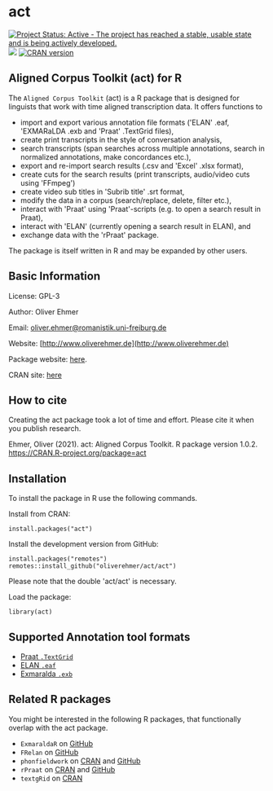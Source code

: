 # act

[![Project Status: Active - The project has reached a stable, usable state and is being actively developed.](http://www.repostatus.org/badges/latest/active.svg)](http://www.repostatus.org/#active)
[![](http://cranlogs.r-pkg.org/badges/grand-total/act)](https://CRAN.R-project.org/package=act)
[![CRAN version](http://www.r-pkg.org/badges/version/act)](https://cran.r-project.org/package=act)


## Aligned Corpus Toolkit (act) for R
The `Aligned Corpus Toolkit` (act) is a R package that is designed for linguists that work with time aligned transcription data. It offers functions to 
* import and export various annotation file formats ('ELAN' .eaf, 'EXMARaLDA .exb and 'Praat' .TextGrid files), 
* create print transcripts in the style of conversation analysis, 
* search transcripts (span searches across multiple annotations, search in normalized annotations, make concordances etc.), 
* export and re-import search results (.csv and 'Excel' .xlsx format), 
* create cuts for the search results (print transcripts, audio/video cuts using 'FFmpeg')
* create video sub titles in 'Subrib title' .srt format, 
* modify the data in a corpus (search/replace, delete, filter etc.), 
* interact with 'Praat' using 'Praat'-scripts (e.g. to open a search result in Praat), 
* interact with 'ELAN' (currently opening a search result in ELAN), and 
* exchange data with the 'rPraat' package. 

The package is itself written in R and may be expanded by other users.

## Basic Information
License: GPL-3

Author: Oliver Ehmer

Email: oliver.ehmer@romanistik.uni-freiburg.de

Website: [http://www.oliverehmer.de](http://www.oliverehmer.de)

Package website: [here](http://www.romanistik.uni-freiburg.de/ehmer/digitalhumanities.html/).

CRAN site: [here](https://cran.r-project.org/web/packages/act/index.html)

## How to cite
Creating the act package took a lot of time and effort. Please cite it when you publish research.

Ehmer, Oliver (2021). act: Aligned Corpus Toolkit. R package version 1.0.2. https://CRAN.R-project.org/package=act

## Installation
To install the package in R use the following commands.

Install from CRAN:

```
install.packages("act")
```

Install the development version from GitHub:

```
install.packages("remotes")
remotes::install_github("oliverehmer/act/act")
```
Please note that the double 'act/act' is necessary.

Load the package:
```
library(act)
```

## Supported Annotation tool formats
* [Praat `.TextGrid`](http://www.fon.hum.uva.nl/praat/)
* [ELAN `.eaf`](https://archive.mpi.nl/tla/elan)
* [Exmaralda `.exb`](https://exmaralda.org/en/)

## Related R packages 
You might be interested in the following R packages, that functionally overlap with the act package.
* `ExmaraldaR` on [GitHub](https://github.com/TimoSchuer/ExmaraldaR)
* `FRelan` on [GitHub](https://github.com/langdoc/FRelan)
* `phonfieldwork` on [CRAN](https://cran.r-project.org/web/packages/phonfieldwork/index.html) and [GitHub](https://github.com/ropensci/phonfieldwork)
* `rPraat` on [CRAN](https://cran.r-project.org/package=rPraat) and [GitHub](https://github.com/bbTomas/rPraat)
* `textgRid` on [CRAN](https://cran.r-project.org/package=textgRid)